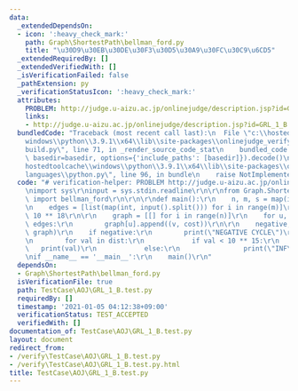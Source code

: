 ```yaml
---
data:
  _extendedDependsOn:
  - icon: ':heavy_check_mark:'
    path: Graph\ShortestPath\bellman_ford.py
    title: "\u30D9\u30EB\u30DE\u30F3\u30D5\u30A9\u30FC\u30C9\u6CD5"
  _extendedRequiredBy: []
  _extendedVerifiedWith: []
  _isVerificationFailed: false
  _pathExtension: py
  _verificationStatusIcon: ':heavy_check_mark:'
  attributes:
    PROBLEM: http://judge.u-aizu.ac.jp/onlinejudge/description.jsp?id=GRL_1_B
    links:
    - http://judge.u-aizu.ac.jp/onlinejudge/description.jsp?id=GRL_1_B
  bundledCode: "Traceback (most recent call last):\n  File \"c:\\hostedtoolcache\\\
    windows\\python\\3.9.1\\x64\\lib\\site-packages\\onlinejudge_verify\\documentation\\\
    build.py\", line 71, in _render_source_code_stat\n    bundled_code = language.bundle(stat.path,\
    \ basedir=basedir, options={'include_paths': [basedir]}).decode()\n  File \"c:\\\
    hostedtoolcache\\windows\\python\\3.9.1\\x64\\lib\\site-packages\\onlinejudge_verify\\\
    languages\\python.py\", line 96, in bundle\n    raise NotImplementedError\nNotImplementedError\n"
  code: "# verification-helper: PROBLEM http://judge.u-aizu.ac.jp/onlinejudge/description.jsp?id=GRL_1_B\r\
    \nimport sys\r\ninput = sys.stdin.readline\r\n\r\nfrom Graph.ShortestPath.bellman_ford\
    \ import bellman_ford\r\n\r\n\r\ndef main():\r\n    n, m, s = map(int, input().split())\r\
    \n    edges = [list(map(int, input().split())) for i in range(m)]\r\n    INF =\
    \ 10 ** 18\r\n\r\n    graph = [[] for i in range(n)]\r\n    for u, v, cost in\
    \ edges:\r\n        graph[u].append((v, cost))\r\n\r\n    negative, dist = bellman_ford(s,\
    \ graph)\r\n    if negative:\r\n        print(\"NEGATIVE CYCLE\")\r\n    else:\r\
    \n        for val in dist:\r\n            if val < 10 ** 15:\r\n             \
    \   print(val)\r\n            else:\r\n                print(\"INF\")\r\n\r\n\r\
    \nif __name__ == '__main__':\r\n    main()\r\n"
  dependsOn:
  - Graph\ShortestPath\bellman_ford.py
  isVerificationFile: true
  path: TestCase\AOJ\GRL_1_B.test.py
  requiredBy: []
  timestamp: '2021-01-05 04:12:38+09:00'
  verificationStatus: TEST_ACCEPTED
  verifiedWith: []
documentation_of: TestCase\AOJ\GRL_1_B.test.py
layout: document
redirect_from:
- /verify\TestCase\AOJ\GRL_1_B.test.py
- /verify\TestCase\AOJ\GRL_1_B.test.py.html
title: TestCase\AOJ\GRL_1_B.test.py
---
```

